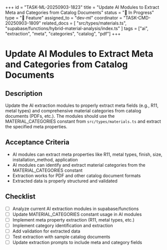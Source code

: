 +++
id = "TASK-ML-20250903-1823"
title = "Update AI Modules to Extract Meta and Categories from Catalog Documents"
status = "🔄 In Progress"
type = "🌟 Feature"
assigned_to = "dev-ml"
coordinator = "TASK-CMD-20250903-1809"
related_docs = [
    "src/types/materials.ts",
    "supabase/functions/hybrid-material-analysis/index.ts"
]
tags = ["ai", "extraction", "meta", "categories", "catalog", "pdf"]
+++

# Update AI Modules to Extract Meta and Categories from Catalog Documents

## Description
Update the AI extraction modules to properly extract meta fields (e.g., R11, metal types) and comprehensive material categories from catalog documents (PDFs, etc.). The modules should use the MATERIAL_CATEGORIES constant from `src/types/materials.ts` and extract the specified meta properties.

## Acceptance Criteria
- AI modules can extract meta properties like R11, metal types, finish, size, installation_method, application
- AI modules can identify and extract material categories from the MATERIAL_CATEGORIES constant
- Extraction works for PDF and other catalog document formats
- Extracted data is properly structured and validated

## Checklist
- [ ] Analyze current AI extraction modules in supabase/functions
- [ ] Update MATERIAL_CATEGORIES constant usage in AI modules
- [ ] Implement meta property extraction (R11, metal types, etc.)
- [ ] Implement category identification and extraction
- [ ] Add validation for extracted data
- [ ] Test extraction with sample catalog documents
- [ ] Update extraction prompts to include meta and category fields